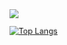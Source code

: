 <!--
**DestinHan/DestinHan** is a ✨ _special_ ✨ repository because its `README.md` (this file) appears on your GitHub profile.

Here are some ideas to get you started:

- 🔭 I’m currently working on ...
- 🌱 I’m currently learning ...
- 👯 I’m looking to collaborate on ...
- 🤔 I’m looking for help with ...
- 💬 Ask me about ...
- 📫 How to reach me: ...
- 😄 Pronouns: ...
- ⚡ Fun fact: ...
-->

<img src="https://capsule-render.vercel.app/api?type=wave&color=auto&height=300&section=header&text=Seung%20Hoon%20Han&fontSize=90" />


[![Top Langs](https://github-readme-stats.vercel.app/api/top-langs/?username=DestinHan)](https://github.com/anuraghazra/github-readme-stats)
